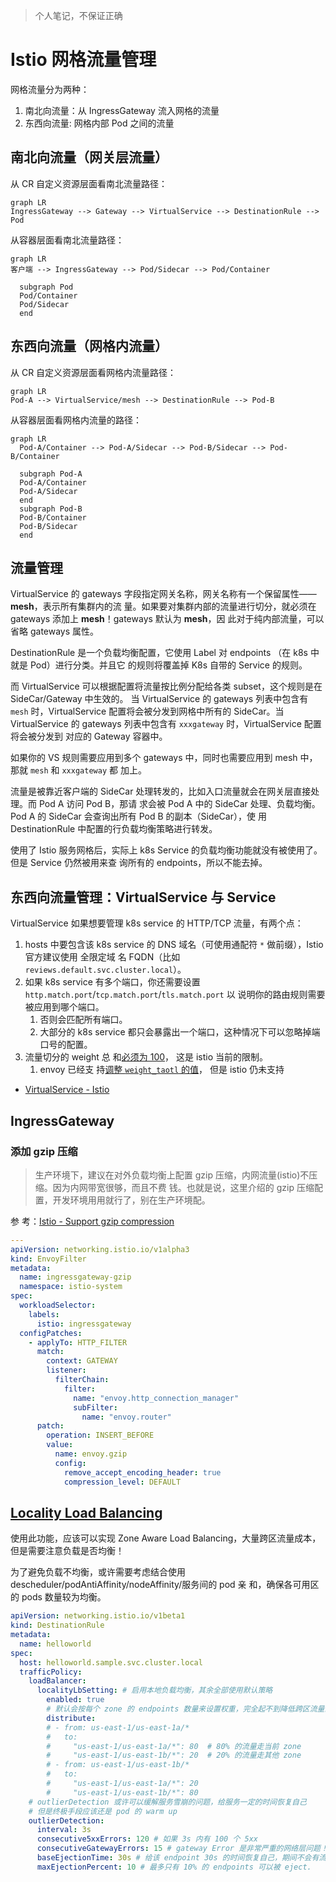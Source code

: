 > 个人笔记，不保证正确

# Istio 网格流量管理

网格流量分为两种：

1. 南北向流量：从 IngressGateway 流入网格的流量
2. 东西向流量: 网格内部 Pod 之间的流量

## 南北向流量（网关层流量）

从 CR 自定义资源层面看南北流量路径：

```mermaid
graph LR
IngressGateway --> Gateway --> VirtualService --> DestinationRule --> Pod
```

从容器层面看南北流量路径：

```mermaid
graph LR
客户端 --> IngressGateway --> Pod/Sidecar --> Pod/Container

  subgraph Pod
  Pod/Container
  Pod/Sidecar
  end
```

## 东西向流量（网格内流量）

从 CR 自定义资源层面看网格内流量路径：

```mermaid
graph LR
Pod-A --> VirtualService/mesh --> DestinationRule --> Pod-B
```

从容器层面看网格内流量的路径：

```mermaid
graph LR
  Pod-A/Container --> Pod-A/Sidecar --> Pod-B/Sidecar --> Pod-B/Container

  subgraph Pod-A
  Pod-A/Container
  Pod-A/Sidecar
  end
  subgraph Pod-B
  Pod-B/Container
  Pod-B/Sidecar
  end
```

## 流量管理

VirtualService 的 gateways 字段指定网关名称，网关名称有一个保留属性——**mesh**，表示所有集群内的流
量。如果要对集群内部的流量进行切分，就必须在 gateways 添加上 **mesh**！gateways 默认为 **mesh**，因
此对于纯内部流量，可以省略 gateways 属性。

DestinationRule 是一个负载均衡配置，它使用 Label 对 endpoints （在 k8s 中就是 Pod）进行分类。并且它
的规则将覆盖掉 K8s 自带的 Service 的规则。

而 VirtualService 可以根据配置将流量按比例分配给各类 subset，这个规则是在 SideCar/Gateway 中生效的。
当 VirtualService 的 gateways 列表中包含有 `mesh` 时，VirtualService 配置将会被分发到网格中所有的
SideCar。当 VirtualService 的 gateways 列表中包含有 `xxxgateway` 时，VirtualService 配置将会被分发到
对应的 Gateway 容器中。

如果你的 VS 规则需要应用到多个 gateways 中，同时也需要应用到 mesh 中，那就 `mesh` 和 `xxxgateway` 都
加上。

流量是被靠近客户端的 SideCar 处理转发的，比如入口流量就会在网关层直接处理。而 Pod A 访问 Pod B，那请
求会被 Pod A 中的 SideCar 处理、负载均衡。Pod A 的 SideCar 会查询出所有 Pod B 的副本（SideCar），使
用 DestinationRule 中配置的行负载均衡策略进行转发。

使用了 Istio 服务网格后，实际上 k8s Service 的负载均衡功能就没有被使用了。但是 Service 仍然被用来查
询所有的 endpoints，所以不能去掉。

## 东西向流量管理：VirtualService 与 Service

VirtualService 如果想要管理 k8s service 的 HTTP/TCP 流量，有两个点：

1. hosts 中要包含该 k8s service 的 DNS 域名（可使用通配符 `*` 做前缀），Istio 官方建议使用 全限定域
   名 FQDN（比如 `reviews.default.svc.cluster.local`）。
2. 如果 k8s service 有多个端口，你还需要设置 `http.match.port`/`tcp.match.port`/`tls.match.port` 以
   说明你的路由规则需要被应用到哪个端口。
   1. 否则会匹配所有端口。
   2. 大部分的 k8s service 都只会暴露出一个端口，这种情况下可以忽略掉端口号的配置。
3. 流量切分的 weight 总
   和[必须为 100](https://istio.io/latest/docs/reference/config/networking/virtual-service/#HTTPRouteDestination)，
   这是 istio 当前的限制。
   1. envoy 已经支
      持[调整 `weight_taotl` 的值](https://www.envoyproxy.io/docs/envoy/v1.21.1/api-v3/config/route/v3/route_components.proto#envoy-v3-api-field-config-route-v3-weightedcluster-total-weight)，
      但是 istio 仍未支持

- [VirtualService - Istio](https://istio.io/zh/docs/reference/config/networking/virtual-service/#VirtualService)

## IngressGateway

### 添加 gzip 压缩

> 生产环境下，建议在对外负载均衡上配置 gzip 压缩，内网流量(istio)不压缩。因为内网带宽很够，而且不费
> 钱。也就是说，这里介绍的 gzip 压缩配置，开发环境用用就行了，别在生产环境配。

参
考：[Istio - Support gzip compression](https://github.com/istio/istio/issues/18443#issuecomment-562628682)

```yaml
---
apiVersion: networking.istio.io/v1alpha3
kind: EnvoyFilter
metadata:
  name: ingressgateway-gzip
  namespace: istio-system
spec:
  workloadSelector:
    labels:
      istio: ingressgateway
  configPatches:
    - applyTo: HTTP_FILTER
      match:
        context: GATEWAY
        listener:
          filterChain:
            filter:
              name: "envoy.http_connection_manager"
              subFilter:
                name: "envoy.router"
      patch:
        operation: INSERT_BEFORE
        value:
          name: envoy.gzip
          config:
            remove_accept_encoding_header: true
            compression_level: DEFAULT
```

## [Locality Load Balancing](https://istio.io/latest/docs/tasks/traffic-management/locality-load-balancing/)

使用此功能，应该可以实现 Zone Aware Load Balancing，大量跨区流量成本，但是需要注意负载是否均衡！

为了避免负载不均衡，或许需要考虑结合使用 descheduler/podAntiAffinity/nodeAffinity/服务间的 pod 亲
和，确保各可用区的 pods 数量较为均衡。

```yaml
apiVersion: networking.istio.io/v1beta1
kind: DestinationRule
metadata:
  name: helloworld
spec:
  host: helloworld.sample.svc.cluster.local
  trafficPolicy:
    loadBalancer:
      localityLbSetting: # 启用本地负载均衡，其余全部使用默认策略
        enabled: true
        # 默认会按每个 zone 的 endpoints 数量来设置权重，完全起不到降低跨区流量的效果！
        distribute:
        # - from: us-east-1/us-east-1a/*
        #   to:
        #     "us-east-1/us-east-1a/*": 80  # 80% 的流量走当前 zone
        #     "us-east-1/us-east-1b/*": 20  # 20% 的流量走其他 zone
        # - from: us-east-1/us-east-1b/*
        #   to:
        #     "us-east-1/us-east-1a/*": 20
        #     "us-east-1/us-east-1b/*": 80
    # outlierDetection 或许可以缓解服务雪崩的问题，给服务一定的时间恢复自己
    # 但是终极手段应该还是 pod 的 warm up
    outlierDetection:
      interval: 3s
      consecutive5xxErrors: 120 # 如果 3s 内有 100 个 5xx
      consecutiveGatewayErrors: 15 # gateway Error 是非常严重的网络层问题！
      baseEjectionTime: 30s # 给该 endpoint 30s 的时间恢复自己，期间不会有流量过去
      maxEjectionPercent: 10 # 最多只有 10% 的 endpoints 可以被 eject.
```
